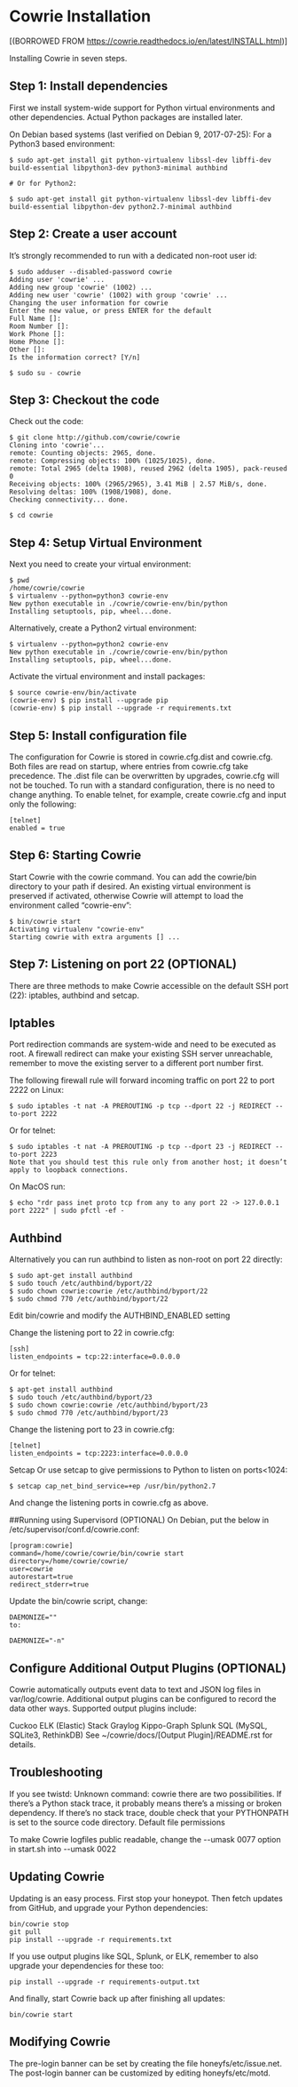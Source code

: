# Cowrie Installation

[(BORROWED FROM https://cowrie.readthedocs.io/en/latest/INSTALL.html)]

Installing Cowrie in seven steps.

## Step 1: Install dependencies
First we install system-wide support for Python virtual environments and other dependencies. Actual Python packages are installed later.

On Debian based systems (last verified on Debian 9, 2017-07-25): For a Python3 based environment:

```text
$ sudo apt-get install git python-virtualenv libssl-dev libffi-dev build-essential libpython3-dev python3-minimal authbind

# Or for Python2:

$ sudo apt-get install git python-virtualenv libssl-dev libffi-dev build-essential libpython-dev python2.7-minimal authbind
```

## Step 2: Create a user account
It’s strongly recommended to run with a dedicated non-root user id:
```text
$ sudo adduser --disabled-password cowrie
Adding user 'cowrie' ...
Adding new group 'cowrie' (1002) ...
Adding new user 'cowrie' (1002) with group 'cowrie' ...
Changing the user information for cowrie
Enter the new value, or press ENTER for the default
Full Name []:
Room Number []:
Work Phone []:
Home Phone []:
Other []:
Is the information correct? [Y/n]

$ sudo su - cowrie
```

## Step 3: Checkout the code
Check out the code:
```text
$ git clone http://github.com/cowrie/cowrie
Cloning into 'cowrie'...
remote: Counting objects: 2965, done.
remote: Compressing objects: 100% (1025/1025), done.
remote: Total 2965 (delta 1908), reused 2962 (delta 1905), pack-reused 0
Receiving objects: 100% (2965/2965), 3.41 MiB | 2.57 MiB/s, done.
Resolving deltas: 100% (1908/1908), done.
Checking connectivity... done.

$ cd cowrie
```
## Step 4: Setup Virtual Environment
Next you need to create your virtual environment:

```text
$ pwd
/home/cowrie/cowrie
$ virtualenv --python=python3 cowrie-env
New python executable in ./cowrie/cowrie-env/bin/python
Installing setuptools, pip, wheel...done.
```
Alternatively, create a Python2 virtual environment:
```text
$ virtualenv --python=python2 cowrie-env
New python executable in ./cowrie/cowrie-env/bin/python
Installing setuptools, pip, wheel...done.
```

Activate the virtual environment and install packages:
```text
$ source cowrie-env/bin/activate
(cowrie-env) $ pip install --upgrade pip
(cowrie-env) $ pip install --upgrade -r requirements.txt
```
## Step 5: Install configuration file
The configuration for Cowrie is stored in cowrie.cfg.dist and cowrie.cfg. Both files are read on startup, where entries from cowrie.cfg take precedence. The .dist file can be overwritten by upgrades, cowrie.cfg will not be touched. To run with a standard configuration, there is no need to change anything. To enable telnet, for example, create cowrie.cfg and input only the following:
```text
[telnet]
enabled = true
```

## Step 6: Starting Cowrie
Start Cowrie with the cowrie command. You can add the cowrie/bin directory to your path if desired. An existing virtual environment is preserved if activated, otherwise Cowrie will attempt to load the environment called “cowrie-env”:
```text
$ bin/cowrie start
Activating virtualenv "cowrie-env"
Starting cowrie with extra arguments [] ...
```

## Step 7: Listening on port 22 (OPTIONAL)
There are three methods to make Cowrie accessible on the default SSH port (22): iptables, authbind and setcap.

## Iptables
Port redirection commands are system-wide and need to be executed as root. A firewall redirect can make your existing SSH server unreachable, remember to move the existing server to a different port number first.

The following firewall rule will forward incoming traffic on port 22 to port 2222 on Linux:
```text
$ sudo iptables -t nat -A PREROUTING -p tcp --dport 22 -j REDIRECT --to-port 2222
```

Or for telnet:
```text
$ sudo iptables -t nat -A PREROUTING -p tcp --dport 23 -j REDIRECT --to-port 2223
Note that you should test this rule only from another host; it doesn’t apply to loopback connections.
```
On MacOS run:
```text
$ echo "rdr pass inet proto tcp from any to any port 22 -> 127.0.0.1 port 2222" | sudo pfctl -ef -
```

## Authbind
Alternatively you can run authbind to listen as non-root on port 22 directly:
```text
$ sudo apt-get install authbind
$ sudo touch /etc/authbind/byport/22
$ sudo chown cowrie:cowrie /etc/authbind/byport/22
$ sudo chmod 770 /etc/authbind/byport/22
```

Edit bin/cowrie and modify the AUTHBIND_ENABLED setting

Change the listening port to 22 in cowrie.cfg:
```text
[ssh]
listen_endpoints = tcp:22:interface=0.0.0.0
```
Or for telnet:
```text
$ apt-get install authbind
$ sudo touch /etc/authbind/byport/23
$ sudo chown cowrie:cowrie /etc/authbind/byport/23
$ sudo chmod 770 /etc/authbind/byport/23
```
Change the listening port to 23 in cowrie.cfg:
```text
[telnet]
listen_endpoints = tcp:2223:interface=0.0.0.0
```

Setcap
Or use setcap to give permissions to Python to listen on ports<1024:
```text
$ setcap cap_net_bind_service=+ep /usr/bin/python2.7
```

And change the listening ports in cowrie.cfg as above.

##Running using Supervisord (OPTIONAL)
On Debian, put the below in /etc/supervisor/conf.d/cowrie.conf:
```text
[program:cowrie]
command=/home/cowrie/cowrie/bin/cowrie start
directory=/home/cowrie/cowrie/
user=cowrie
autorestart=true
redirect_stderr=true
```
Update the bin/cowrie script, change:
```text
DAEMONIZE=""
to:

DAEMONIZE="-n"
```

## Configure Additional Output Plugins (OPTIONAL)
Cowrie automatically outputs event data to text and JSON log files in var/log/cowrie. Additional output plugins can be configured to record the data other ways. Supported output plugins include:

Cuckoo
ELK (Elastic) Stack
Graylog
Kippo-Graph
Splunk
SQL (MySQL, SQLite3, RethinkDB)
See ~/cowrie/docs/[Output Plugin]/README.rst for details.

## Troubleshooting
If you see twistd: Unknown command: cowrie there are two
possibilities. If there’s a Python stack trace, it probably means there’s a missing or broken dependency. If there’s no stack trace, double check that your PYTHONPATH is set to the source code directory.
Default file permissions

To make Cowrie logfiles public readable, change the --umask 0077 option in start.sh into --umask 0022

## Updating Cowrie
Updating is an easy process. First stop your honeypot. Then fetch updates from GitHub, and upgrade your Python dependencies:
```text
bin/cowrie stop
git pull
pip install --upgrade -r requirements.txt
```
If you use output plugins like SQL, Splunk, or ELK, remember to also upgrade your dependencies for these too:
```text
pip install --upgrade -r requirements-output.txt
```

And finally, start Cowrie back up after finishing all updates:
```text
bin/cowrie start
```

## Modifying Cowrie
The pre-login banner can be set by creating the file honeyfs/etc/issue.net. The post-login banner can be customized by editing honeyfs/etc/motd.
